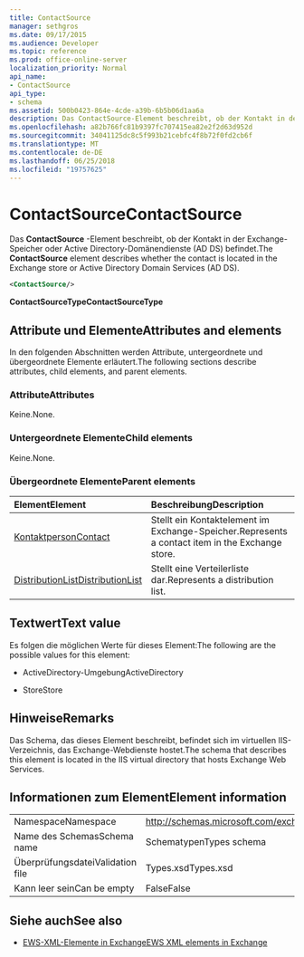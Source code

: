 ```yaml
---
title: ContactSource
manager: sethgros
ms.date: 09/17/2015
ms.audience: Developer
ms.topic: reference
ms.prod: office-online-server
localization_priority: Normal
api_name:
- ContactSource
api_type:
- schema
ms.assetid: 500b0423-864e-4cde-a39b-6b5b06d1aa6a
description: Das ContactSource-Element beschreibt, ob der Kontakt in der Exchange-Speicher oder Active Directory-Domänendienste (AD DS) befindet.
ms.openlocfilehash: a82b766fc81b9397fc707415ea82e2f2d63d952d
ms.sourcegitcommit: 34041125dc8c5f993b21cebfc4f8b72f0fd2cb6f
ms.translationtype: MT
ms.contentlocale: de-DE
ms.lasthandoff: 06/25/2018
ms.locfileid: "19757625"
---
```

# <a name="contactsource"></a><span data-ttu-id="7afc4-103">ContactSource</span><span class="sxs-lookup"><span data-stu-id="7afc4-103">ContactSource</span></span>

<span data-ttu-id="7afc4-104">Das **ContactSource** -Element beschreibt, ob der Kontakt in der Exchange-Speicher oder Active Directory-Domänendienste (AD DS) befindet.</span><span class="sxs-lookup"><span data-stu-id="7afc4-104">The **ContactSource** element describes whether the contact is located in the Exchange store or Active Directory Domain Services (AD DS).</span></span> 
  
```xml
<ContactSource/>
```

 <span data-ttu-id="7afc4-105">**ContactSourceType**</span><span class="sxs-lookup"><span data-stu-id="7afc4-105">**ContactSourceType**</span></span>
## <a name="attributes-and-elements"></a><span data-ttu-id="7afc4-106">Attribute und Elemente</span><span class="sxs-lookup"><span data-stu-id="7afc4-106">Attributes and elements</span></span>

<span data-ttu-id="7afc4-107">In den folgenden Abschnitten werden Attribute, untergeordnete und übergeordnete Elemente erläutert.</span><span class="sxs-lookup"><span data-stu-id="7afc4-107">The following sections describe attributes, child elements, and parent elements.</span></span>
  
### <a name="attributes"></a><span data-ttu-id="7afc4-108">Attribute</span><span class="sxs-lookup"><span data-stu-id="7afc4-108">Attributes</span></span>

<span data-ttu-id="7afc4-109">Keine.</span><span class="sxs-lookup"><span data-stu-id="7afc4-109">None.</span></span>
  
### <a name="child-elements"></a><span data-ttu-id="7afc4-110">Untergeordnete Elemente</span><span class="sxs-lookup"><span data-stu-id="7afc4-110">Child elements</span></span>

<span data-ttu-id="7afc4-111">Keine.</span><span class="sxs-lookup"><span data-stu-id="7afc4-111">None.</span></span>
  
### <a name="parent-elements"></a><span data-ttu-id="7afc4-112">Übergeordnete Elemente</span><span class="sxs-lookup"><span data-stu-id="7afc4-112">Parent elements</span></span>

|<span data-ttu-id="7afc4-113">**Element**</span><span class="sxs-lookup"><span data-stu-id="7afc4-113">**Element**</span></span>|<span data-ttu-id="7afc4-114">**Beschreibung**</span><span class="sxs-lookup"><span data-stu-id="7afc4-114">**Description**</span></span>|
|:-----|:-----|
|[<span data-ttu-id="7afc4-115">Kontaktperson</span><span class="sxs-lookup"><span data-stu-id="7afc4-115">Contact</span></span>](contact.md) <br/> |<span data-ttu-id="7afc4-116">Stellt ein Kontaktelement im Exchange-Speicher.</span><span class="sxs-lookup"><span data-stu-id="7afc4-116">Represents a contact item in the Exchange store.</span></span>  <br/> |
|[<span data-ttu-id="7afc4-117">DistributionList</span><span class="sxs-lookup"><span data-stu-id="7afc4-117">DistributionList</span></span>](distributionlist.md) <br/> |<span data-ttu-id="7afc4-118">Stellt eine Verteilerliste dar.</span><span class="sxs-lookup"><span data-stu-id="7afc4-118">Represents a distribution list.</span></span>  <br/> |
   
## <a name="text-value"></a><span data-ttu-id="7afc4-119">Textwert</span><span class="sxs-lookup"><span data-stu-id="7afc4-119">Text value</span></span>

<span data-ttu-id="7afc4-120">Es folgen die möglichen Werte für dieses Element:</span><span class="sxs-lookup"><span data-stu-id="7afc4-120">The following are the possible values for this element:</span></span>
  
- <span data-ttu-id="7afc4-121">ActiveDirectory-Umgebung</span><span class="sxs-lookup"><span data-stu-id="7afc4-121">ActiveDirectory</span></span>
    
- <span data-ttu-id="7afc4-122">Store</span><span class="sxs-lookup"><span data-stu-id="7afc4-122">Store</span></span>
    
## <a name="remarks"></a><span data-ttu-id="7afc4-123">Hinweise</span><span class="sxs-lookup"><span data-stu-id="7afc4-123">Remarks</span></span>

<span data-ttu-id="7afc4-124">Das Schema, das dieses Element beschreibt, befindet sich im virtuellen IIS-Verzeichnis, das Exchange-Webdienste hostet.</span><span class="sxs-lookup"><span data-stu-id="7afc4-124">The schema that describes this element is located in the IIS virtual directory that hosts Exchange Web Services.</span></span>
  
## <a name="element-information"></a><span data-ttu-id="7afc4-125">Informationen zum Element</span><span class="sxs-lookup"><span data-stu-id="7afc4-125">Element information</span></span>

|||
|:-----|:-----|
|<span data-ttu-id="7afc4-126">Namespace</span><span class="sxs-lookup"><span data-stu-id="7afc4-126">Namespace</span></span>  <br/> |http://schemas.microsoft.com/exchange/services/2006/types  <br/> |
|<span data-ttu-id="7afc4-127">Name des Schemas</span><span class="sxs-lookup"><span data-stu-id="7afc4-127">Schema name</span></span>  <br/> |<span data-ttu-id="7afc4-128">Schematypen</span><span class="sxs-lookup"><span data-stu-id="7afc4-128">Types schema</span></span>  <br/> |
|<span data-ttu-id="7afc4-129">Überprüfungsdatei</span><span class="sxs-lookup"><span data-stu-id="7afc4-129">Validation file</span></span>  <br/> |<span data-ttu-id="7afc4-130">Types.xsd</span><span class="sxs-lookup"><span data-stu-id="7afc4-130">Types.xsd</span></span>  <br/> |
|<span data-ttu-id="7afc4-131">Kann leer sein</span><span class="sxs-lookup"><span data-stu-id="7afc4-131">Can be empty</span></span>  <br/> |<span data-ttu-id="7afc4-132">False</span><span class="sxs-lookup"><span data-stu-id="7afc4-132">False</span></span>  <br/> |
   
## <a name="see-also"></a><span data-ttu-id="7afc4-133">Siehe auch</span><span class="sxs-lookup"><span data-stu-id="7afc4-133">See also</span></span>



- [<span data-ttu-id="7afc4-134">EWS-XML-Elemente in Exchange</span><span class="sxs-lookup"><span data-stu-id="7afc4-134">EWS XML elements in Exchange</span></span>](ews-xml-elements-in-exchange.md)

